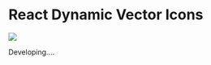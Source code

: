 # React Dynamic Vector Icons

<img src="https://test-1253763202.cos.ap-shanghai.myqcloud.com/products/pic.gif">

Developing....

